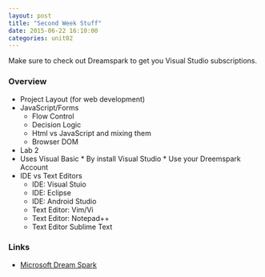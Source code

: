 ```yaml
---
layout: post
title: "Second Week Stuff"
date: 2015-06-22 16:10:00
categories: unit02
---
```


Make sure to check out Dreamspark to get you Visual Studio subscriptions.

### Overview

* Project Layout (for web development)
* JavaScript/Forms
	* Flow Control
	* Decision Logic
	* Html vs JavaScript and mixing them
	* Browser DOM
* Lab 2
* Uses Visual Basic
		* By install Visual Studio
		* Use your Dreemspark Account
* IDE vs Text Editors
	* IDE: Visual Stuio
	* IDE: Eclipse
	* IDE: Android Studio
	* Text Editor: Vim/Vi
	* Text Editor: Notepad++
	* Text Editor Sublime Text

### Links

* [Microsoft Dream Spark](https://www.dreamspark.com/)


